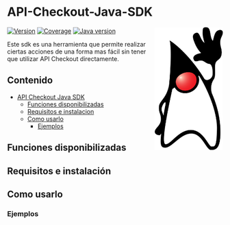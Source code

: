# API-Checkout-Java-SDK

<img align="right" width="159px" src="./duke.png">

[![Version](https://img.shields.io/badge/version-1.0.0-blue)]()
[![Coverage](https://img.shields.io/badge/coverage-88%25-green})]()
[![Java version](https://img.shields.io/badge/Java%20Version-1.8-orange)]()

Este sdk es una herramienta que permite realizar ciertas acciones de una forma mas fácil sin tener que
utilizar API Checkout directamente.

## Contenido
- [API Checkout Java SDK](#api-checkout-java-sdk)
  - [Funciones disponibilizadas](#funciones-disponibilizadas)
  - [Requisitos e instalacion](#instalacion)
  - [Como usarlo](#como-usarlo)
    - [Ejemplos](#ejemplos)
      
        

## Funciones disponibilizadas


## Requisitos e instalación


## Como usarlo


### Ejemplos
  